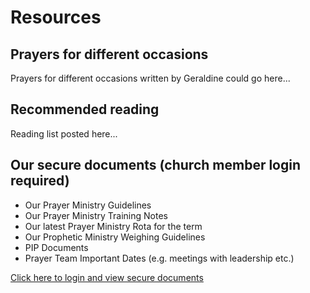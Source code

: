 Resources
=========

Prayers for different occasions
-------------------------------
Prayers for different occasions written by Geraldine could go here...



Recommended reading
-------------------
Reading list posted here...

Our secure documents (church member login required)
---------------------------------------------------
+	Our Prayer Ministry Guidelines
+	Our Prayer Ministry Training Notes
+	Our latest Prayer Ministry Rota for the term
+	Our Prophetic Ministry Weighing Guidelines
+	PIP Documents
+	Prayer Team Important Dates (e.g. meetings with leadership etc.)

<a href='https://drive.google.com/a/griffpatch.co.uk/folderview?id=0B7pX1TZkA3yrSmdlLTYtdnRQckU&usp=sharing' target='_blank'>Click here to login and view secure documents</a>
